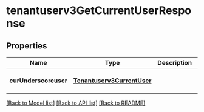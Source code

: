 # tenantuserv3GetCurrentUserResponse

## Properties
Name | Type | Description | Notes
------------ | ------------- | ------------- | -------------
**curUnderscoreuser** | [**Tenantuserv3CurrentUser**](Tenantuserv3CurrentUser.md) |  | [optional] [default to null]

[[Back to Model list]](../README.md#documentation-for-models) [[Back to API list]](../README.md#documentation-for-api-endpoints) [[Back to README]](../README.md)


